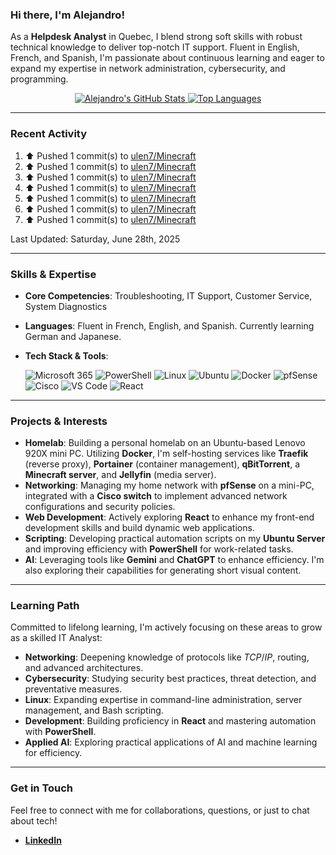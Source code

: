 ### Hi there, I'm Alejandro!

As a **Helpdesk Analyst** in Quebec, I blend strong soft skills with robust technical knowledge to deliver top-notch IT support. Fluent in English, French, and Spanish, I'm passionate about continuous learning and eager to expand my expertise in network administration, cybersecurity, and programming.

<p align="center">
  <a href="https://github.com/ulen7">
    <img src="https://github-readme-stats.vercel.app/api?username=ulen7&show_icons=true&theme=dracula&hide_border=true&count_private=true" alt="Alejandro's GitHub Stats" />
  </a>
  <a href="https://github.com/ulen7">
    <img src="https://github-readme-stats.vercel.app/api/top-langs/?username=ulen7&layout=compact&theme=dracula&hide_border=true" alt="Top Languages" />
  </a>
</p>

---
### Recent Activity

<!--RECENT_ACTIVITY:start-->
1. ⬆️ Pushed 1 commit(s) to [ulen7/Minecraft](https://github.com/ulen7/Minecraft)<br>
2. ⬆️ Pushed 1 commit(s) to [ulen7/Minecraft](https://github.com/ulen7/Minecraft)<br>
3. ⬆️ Pushed 1 commit(s) to [ulen7/Minecraft](https://github.com/ulen7/Minecraft)<br>
4. ⬆️ Pushed 1 commit(s) to [ulen7/Minecraft](https://github.com/ulen7/Minecraft)<br>
5. ⬆️ Pushed 1 commit(s) to [ulen7/Minecraft](https://github.com/ulen7/Minecraft)<br>
6. ⬆️ Pushed 1 commit(s) to [ulen7/Minecraft](https://github.com/ulen7/Minecraft)<br>
7. ⬆️ Pushed 1 commit(s) to [ulen7/Minecraft](https://github.com/ulen7/Minecraft)<br>
<!--RECENT_ACTIVITY:end-->

<!--RECENT_ACTIVITY:last_update-->
Last Updated: Saturday, June 28th, 2025
<!--RECENT_ACTIVITY:last_update_end-->
---

### Skills & Expertise

* **Core Competencies**: Troubleshooting, IT Support, Customer Service, System Diagnostics
* **Languages**: Fluent in French, English, and Spanish. Currently learning German and Japanese.
* **Tech Stack & Tools**:

    <p>
        <img src="https://img.shields.io/badge/Microsoft_365-28A8EA?style=for-the-badge&logo=microsoft-office&logoColor=white" alt="Microsoft 365"/>
        <img src="https://img.shields.io/badge/powershell-5391FE?style=for-the-badge&logo=powershell&logoColor=white" alt="PowerShell"/>
        <img src="https://img.shields.io/badge/Linux-FCC624?style=for-the-badge&logo=linux&logoColor=black" alt="Linux"/>
        <img src="https://img.shields.io/badge/Ubuntu-E95420?style=for-the-badge&logo=ubuntu&logoColor=white" alt="Ubuntu"/>
        <img src="https://img.shields.io/badge/Docker-2496ED?style=for-the-badge&logo=docker&logoColor=white" alt="Docker"/>
        <img src="https://img.shields.io/badge/pfSense-B80000?style=for-the-badge&logo=pfsense&logoColor=white" alt="pfSense"/>
        <img src="https://img.shields.io/badge/Cisco-1BA0D7?style=for-the-badge&logo=cisco&logoColor=white" alt="Cisco"/>
        <img src="https://img.shields.io/badge/Visual_Studio_Code-007ACC?style=for-the-badge&logo=visual-studio-code&logoColor=white" alt="VS Code"/>
        <img src="https://img.shields.io/badge/React-20232A?style=for-the-badge&logo=react&logoColor=61DAFB" alt="React"/>
    </p>

---

### Projects & Interests

* **Homelab**: Building a personal homelab on an Ubuntu-based Lenovo 920X mini PC. Utilizing **Docker**, I'm self-hosting services like **Traefik** (reverse proxy), **Portainer** (container management), **qBitTorrent**, a **Minecraft server**, and **Jellyfin** (media server).
* **Networking**: Managing my home network with **pfSense** on a mini-PC, integrated with a **Cisco switch** to implement advanced network configurations and security policies.
* **Web Development**: Actively exploring **React** to enhance my front-end development skills and build dynamic web applications.
* **Scripting**: Developing practical automation scripts on my **Ubuntu Server** and improving efficiency with **PowerShell** for work-related tasks.
* **AI**: Leveraging tools like **Gemini** and **ChatGPT** to enhance efficiency. I'm also exploring their capabilities for generating short visual content.

---

### Learning Path

Committed to lifelong learning, I'm actively focusing on these areas to grow as a skilled IT Analyst:

* **Networking**: Deepening knowledge of protocols like $TCP/IP$, routing, and advanced architectures.
* **Cybersecurity**: Studying security best practices, threat detection, and preventative measures.
* **Linux**: Expanding expertise in command-line administration, server management, and Bash scripting.
* **Development**: Building proficiency in **React** and mastering automation with **PowerShell**.
* **Applied AI**: Exploring practical applications of AI and machine learning for efficiency.

---

### Get in Touch

Feel free to connect with me for collaborations, questions, or just to chat about tech!

* [**LinkedIn**](https://www.linkedin.com/in/alensm/)
